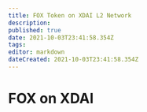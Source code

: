 ```yaml
---
title: FOX Token on XDAI L2 Network
description: 
published: true
date: 2021-10-03T23:41:58.354Z
tags: 
editor: markdown
dateCreated: 2021-10-03T23:41:58.354Z
---
```


# FOX on XDAI
